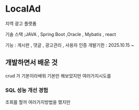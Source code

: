 # LocalAd
지역 광고 플랫폼

기술 스택 ;JAVA , Spring Boot ,Oracle  , Mybatis , react

기능 : 게시판 , 댓글 , 광고관리 , 사용자 인증
개발기한 : 2025.10.15 ~

## 개발하면서 배운 것
crud 가 기본이라배워 기본만 해보았지만  여러가지시도를


### SQL 성능 개선 경험
조회를 할까 여러가지방법을 했지만 



